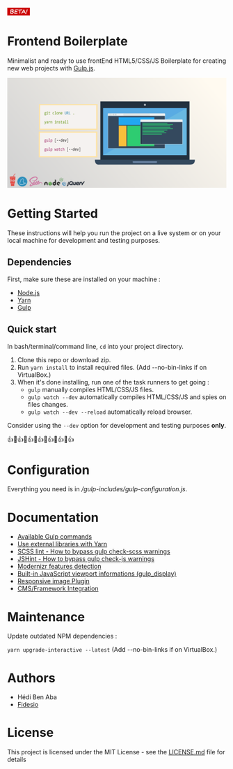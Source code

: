 ![picture](../images/beta.png)
# Frontend Boilerplate

Minimalist and ready to use frontEnd HTML5/CSS/JS Boilerplate for creating new web projects with [Gulp.js](https://gulpjs.com/).

![picture](../images/screenshot.png)

# Getting Started

These instructions will help you run the project on a live system or on your local machine for 
development and testing purposes.

## Dependencies

First, make sure these are installed on your machine :

- [Node.js](http://nodejs.org)
- [Yarn](https://yarnpkg.com/)
- [Gulp](http://gulpjs.com)

## Quick start

In bash/terminal/command line, `cd` into your project directory.

1. Clone this repo or download zip.
2. Run `yarn install` to install required files. (Add --no-bin-links if on VirtualBox.)
3. When it's done installing, run one of the task runners to get going :
	- `gulp` manually compiles HTML/CSS/JS files.
	- `gulp watch --dev` automatically compiles HTML/CSS/JS and spies on files changes.
	- `gulp watch --dev --reload` automatically reload browser.
	
Consider using the `--dev` option for development and testing purposes **only**.

:+1::rocket::+1::rocket::+1::rocket::+1::rocket::+1::rocket::+1::rocket::+1:

# Configuration

Everything you need is in */gulp-includes/gulp-configuration.js*.

# Documentation

- [Available Gulp commands](./gulp-commands.md)
- [Use external libraries with Yarn](./external-libraries.md)
- [SCSS lint - How to bypass gulp check-scss warnings](./scss-lint.md)
- [JSHint - How to bypass gulp check-js warnings](./jshint.md)
- [Modernizr features detection](./modernizr.md)
- [Built-in JavaScript viewport informations (gulp_display)](./viewport-framework.md)
- [Responsive image Plugin](./responsive-image-plugin.md)
- [CMS/Framework Integration](./cms-framework.md)

# Maintenance

Update outdated NPM dependencies :

`yarn upgrade-interactive --latest` (Add --no-bin-links if on VirtualBox.)

# Authors

- Hédi Ben Aba
- [Fidesio](https://www.fidesio.com/)

# License

This project is licensed under the MIT License - see the [LICENSE.md](./LICENSE.md) file for 
details
